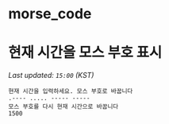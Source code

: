 # morse_code
# 현재 시간을 모스 부호 표시
<!-- MORSE_TIME_START -->
_Last updated: `15:00` (KST)_

```
현재 시간을 입력하세요. 모스 부호로 바꿉니다
.---- ..... ----- -----
모스 부호를 다시 현재 시간으로 바꿉니다
1500
```
<!-- MORSE_TIME_END -->
